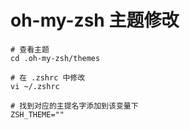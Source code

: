 # oh-my-zsh 主题修改

```Shell
# 查看主题
cd .oh-my-zsh/themes

# 在 .zshrc 中修改
vi ~/.zshrc

# 找到对应的主提名字添加到该变量下
ZSH_THEME="" 
```


